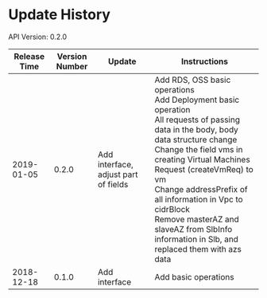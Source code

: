 # Update History #
API Version: 0.2.0

|Release Time|Version Number|Update|Instructions|
|---|---|---|---|
|2019-01-05   |0.2.0   |Add interface, adjust part of fields       | Add RDS, OSS basic operations <br> Add Deployment basic operation <br>All requests of passing data in the body, body data structure change <br>Change the field vms in creating Virtual Machines Request (createVmReq) to vm <br> Change addressPrefix of all information in Vpc to cidrBlock <br> Remove masterAZ and slaveAZ from SlbInfo information in Slb, and replaced them with azs data |
|2018-12-18   |0.1.0   |Add interface       | Add basic operations |
